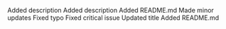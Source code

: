 Added description
Added description
Added README.md
Made minor updates
Fixed typo
Fixed critical issue
Updated title
Added README.md
